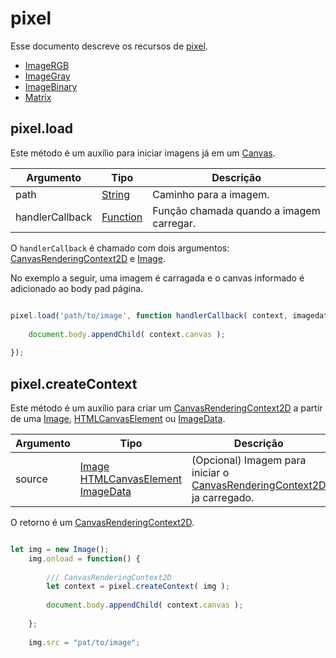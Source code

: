 
# pixel

Esse documento descreve os recursos de [pixel](https://github.com/devConcordia/pixel/blob/main/index.mjs).

- [ImageRGB](https://github.com/devConcordia/pixel/blob/main/docs/pt-BR/ImageRGB.md)
- [ImageGray](https://github.com/devConcordia/pixel/blob/main/docs/pt-BR/ImageGray.md)
- [ImageBinary](https://github.com/devConcordia/pixel/blob/main/docs/pt-BR/ImageBinary.md)
- [Matrix](https://github.com/devConcordia/pixel/blob/main/docs/pt-BR/Matrix.md)

## pixel.load

Este método é um auxílio para iniciar imagens já em um [Canvas](https://developer.mozilla.org/en-US/docs/Web/API/Canvas_API).

| Argumento | Tipo | Descrição |
|-----------|------|-----------|
| path      | [String](https://developer.mozilla.org/en-US/docs/Web/JavaScript/Reference/Global_Objects/String) | Caminho para a imagem. |
| handlerCallback | [Function](https://developer.mozilla.org/en-US/docs/Web/JavaScript/Reference/Global_Objects/Function) | Função chamada quando a imagem carregar. |

O `handlerCallback` é chamado com dois argumentos: [CanvasRenderingContext2D](https://developer.mozilla.org/en-US/docs/Web/API/CanvasRenderingContext2D) e [Image](https://developer.mozilla.org/en-US/docs/Web/API/HTMLImageElement/Image).

No exemplo a seguir, uma imagem é carragada e o canvas informado é adicionado ao body pad página.

```javascript

pixel.load('path/to/image', function handlerCallback( context, imagedata ) {
	
	document.body.appendChild( context.canvas );
	
});

```

## pixel.createContext

Este método é um auxílio para criar um [CanvasRenderingContext2D](https://developer.mozilla.org/en-US/docs/Web/API/CanvasRenderingContext2D) a partir de uma [Image](https://developer.mozilla.org/en-US/docs/Web/API/HTMLImageElement/Image), [HTMLCanvasElement](https://developer.mozilla.org/en-US/docs/Web/API/HTMLCanvasElement) ou [ImageData](https://developer.mozilla.org/en-US/docs/Web/API/ImageData).

| Argumento | Tipo | Descrição |
|-----------|------|-----------|
| source    | [Image](https://developer.mozilla.org/en-US/docs/Web/API/HTMLImageElement/Image)<br>[HTMLCanvasElement](https://developer.mozilla.org/en-US/docs/Web/API/HTMLCanvasElement)<br>[ImageData](https://developer.mozilla.org/en-US/docs/Web/API/ImageData) | (Opcional) Imagem para iniciar o [CanvasRenderingContext2D](https://developer.mozilla.org/en-US/docs/Web/API/CanvasRenderingContext2D) ja carregado. |

O retorno é um [CanvasRenderingContext2D](https://developer.mozilla.org/en-US/docs/Web/API/CanvasRenderingContext2D).

```javascript

let img = new Image();
    img.onload = function() {
    	
		/// CanvasRenderingContext2D
		let context = pixel.createContext( img );
		
		document.body.appendChild( context.canvas );
		
    };
    
    img.src = "pat/to/image";

```
